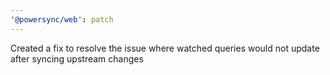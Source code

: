 ```yaml
---
'@powersync/web': patch
---
```


Created a fix to resolve the issue where watched queries would not update after syncing upstream changes
